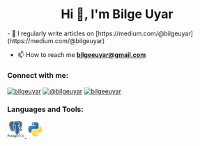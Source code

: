 <h1 align="center">Hi 👋, I'm Bilge Uyar</h1>
- 📝 I regularly write articles on [https://medium.com/@bilgeuyar](https://medium.com/@bilgeuyar)

- 📫 How to reach me **bilgeeuyar@gmail.com**

<h3 align="left">Connect with me:</h3>
<p align="left">
<a href="https://linkedin.com/in/bilgeuyar" target="blank"><img align="center" src="https://raw.githubusercontent.com/rahuldkjain/github-profile-readme-generator/master/src/images/icons/Social/linked-in-alt.svg" alt="bilgeuyar" height="30" width="40" /></a>
<a href="https://medium.com/@bilgeuyar" target="blank"><img align="center" src="https://raw.githubusercontent.com/rahuldkjain/github-profile-readme-generator/master/src/images/icons/Social/medium.svg" alt="@bilgeuyar" height="30" width="40" /></a>
<a href="https://www.hackerrank.com/bilgeeuyar" target="blank"><img align="center" src="https://raw.githubusercontent.com/rahuldkjain/github-profile-readme-generator/master/src/images/icons/Social/hackerrank.svg" alt="bilgeeuyar" height="30" width="40" /></a>
</p>

<h3 align="left">Languages and Tools:</h3>
<p align="left"> <a href="https://www.postgresql.org" target="_blank" rel="noreferrer"> <img src="https://raw.githubusercontent.com/devicons/devicon/master/icons/postgresql/postgresql-original-wordmark.svg" alt="postgresql" width="40" height="40"/> </a> <a href="https://www.python.org" target="_blank" rel="noreferrer"> <img src="https://raw.githubusercontent.com/devicons/devicon/master/icons/python/python-original.svg" alt="python" width="40" height="40"/> </a> </p>
